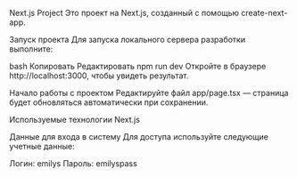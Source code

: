 Next.js Project
Это проект на Next.js, созданный с помощью create-next-app.

Запуск проекта
Для запуска локального сервера разработки выполните:

bash
Копировать
Редактировать
npm run dev
Откройте в браузере http://localhost:3000, чтобы увидеть результат.

Начало работы с проектом
Редактируйте файл app/page.tsx — страница будет обновляться автоматически при сохранении.

Используемые технологии
Next.js

Данные для входа в систему
Для доступа используйте следующие учетные данные:

Логин: emilys
Пароль: emilyspass
